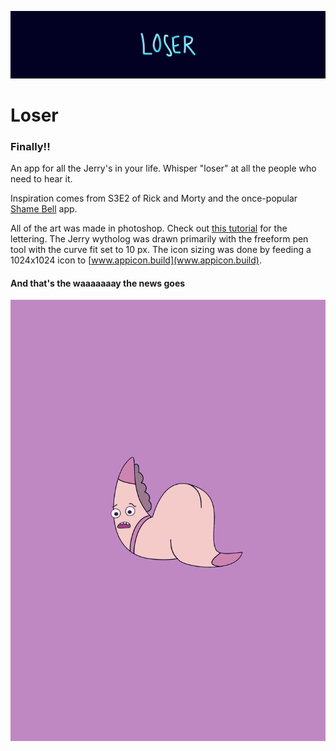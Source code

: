 ![alt text](https://github.com/NatashaMitchko/S3E2/blob/master/Images/title.png "Loser Logo")
# Loser

### Finally!! 
An app for all the Jerry's in your life. Whisper "loser" at all the people who need to hear it.

Inspiration comes from S3E2 of Rick and Morty and the once-popular [Shame Bell](https://itunes.apple.com/us/app/shame-bell-tap-to-shame-swing-to-ring/id1011174584?mt=8) app.

All of the art was made in photoshop. Check out [this tutorial](https://www.youtube.com/watch?v=d8yH8frsofo) for the lettering. The Jerry wytholog was drawn primarily with the freeform pen tool with the curve fit set to 10 px. The icon sizing was done by feeding a 1024x1024 icon to [www.appicon.build](www.appicon.build).

#### And that's the waaaaaaay the news goes


![alt text](https://github.com/NatashaMitchko/S3E2/blob/master/Images/worm.png "Loser Jerry")
